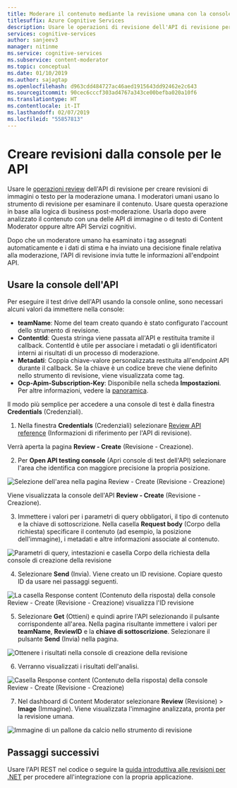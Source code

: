 ```yaml
---
title: Moderare il contenuto mediante la revisione umana con la console API - Content Moderator
titlesuffix: Azure Cognitive Services
description: Usare le operazioni di revisione dell'API di revisione per creare revisioni di immagini o testo per la moderazione umana.
services: cognitive-services
author: sanjeev3
manager: nitinme
ms.service: cognitive-services
ms.subservice: content-moderator
ms.topic: conceptual
ms.date: 01/10/2019
ms.author: sajagtap
ms.openlocfilehash: d963cdd484727ac46aed1915643dd92462e2c643
ms.sourcegitcommit: 90cec6cccf303ad4767a343ce00befba020a10f6
ms.translationtype: HT
ms.contentlocale: it-IT
ms.lasthandoff: 02/07/2019
ms.locfileid: "55857813"
---
```

# <a name="create-reviews-from-the-api-console"></a>Creare revisioni dalla console per le API

Usare le [operazioni review](https://westus.dev.cognitive.microsoft.com/docs/services/580519463f9b070e5c591178/operations/580519483f9b0709fc47f9c4) dell'API di revisione per creare revisioni di immagini o testo per la moderazione umana. I moderatori umani usano lo strumento di revisione per esaminare il contenuto. Usare questa operazione in base alla logica di business post-moderazione. Usarla dopo avere analizzato il contenuto con una delle API di immagine o di testo di Content Moderator oppure altre API Servizi cognitivi. 

Dopo che un moderatore umano ha esaminato i tag assegnati automaticamente e i dati di stima e ha inviato una decisione finale relativa alla moderazione, l'API di revisione invia tutte le informazioni all'endpoint API.

## <a name="use-the-api-console"></a>Usare la console dell'API
Per eseguire il test drive dell'API usando la console online, sono necessari alcuni valori da immettere nella console:

- **teamName**: Nome del team creato quando è stato configurato l'account dello strumento di revisione. 
- **ContentId**: Questa stringa viene passata all'API e restituita tramite il callback. ContentId è utile per associare i metadati o gli identificatori interni ai risultati di un processo di moderazione.
- **Metadati**: Coppia chiave-valore personalizzata restituita all'endpoint API durante il callback. Se la chiave è un codice breve che viene definito nello strumento di revisione, viene visualizzata come tag.
- **Ocp-Apim-Subscription-Key**: Disponibile nella scheda **Impostazioni**. Per altre informazioni, vedere la [panoramica](overview.md).

Il modo più semplice per accedere a una console di test è dalla finestra **Credentials** (Credenziali).

1.  Nella finestra **Credentials** (Credenziali) selezionare [Review API reference](https://westus.dev.cognitive.microsoft.com/docs/services/580519463f9b070e5c591178/operations/580519483f9b0709fc47f9c4) (Informazioni di riferimento per l'API di revisione).

  Verrà aperta la pagina **Review - Create** (Revisione - Creazione).

2.  Per **Open API testing console** (Apri console di test dell'API) selezionare l'area che identifica con maggiore precisione la propria posizione.

  ![Selezione dell'area nella pagina Review - Create (Revisione - Creazione)](images/test-drive-region.png)

  Viene visualizzata la console dell'API **Review - Create** (Revisione - Creazione).
  
3.  Immettere i valori per i parametri di query obbligatori, il tipo di contenuto e la chiave di sottoscrizione. Nella casella **Request body** (Corpo della richiesta) specificare il contenuto (ad esempio, la posizione dell'immagine), i metadati e altre informazioni associate al contenuto.

  ![Parametri di query, intestazioni e casella Corpo della richiesta della console di creazione della revisione](images/test-drive-review-1.PNG)
  
4.  Selezionare **Send** (Invia). Viene creato un ID revisione. Copiare questo ID da usare nei passaggi seguenti.

  ![La casella Response content (Contenuto della risposta) della console Review - Create (Revisione - Creazione) visualizza l'ID revisione](images/test-drive-review-2.PNG)
  
5.  Selezionare **Get** (Ottieni) e quindi aprire l'API selezionando il pulsante corrispondente all'area. Nella pagina risultante immettere i valori per **teamName**, **ReviewID** e la **chiave di sottoscrizione**. Selezionare il pulsante **Send** (Invia) nella pagina. 

  ![Ottenere i risultati nella console di creazione della revisione](images/test-drive-review-3.PNG)
  
6.  Verranno visualizzati i risultati dell'analisi.

  ![Casella Response content (Contenuto della risposta) della console Review - Create (Revisione - Creazione)](images/test-drive-review-4.PNG)
  
7.  Nel dashboard di Content Moderator selezionare **Review** (Revisione) > **Image** (Immagine). Viene visualizzata l'immagine analizzata, pronta per la revisione umana.

  ![Immagine di un pallone da calcio nello strumento di revisione](images/test-drive-review-5.PNG)

## <a name="next-steps"></a>Passaggi successivi

Usare l'API REST nel codice o seguire la [guida introduttiva alle revisioni per .NET](moderation-reviews-quickstart-dotnet.md) per procedere all'integrazione con la propria applicazione.
